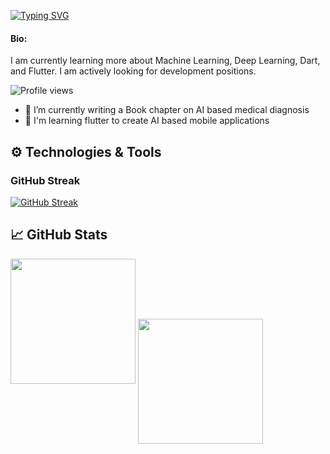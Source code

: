 [![Typing SVG](https://readme-typing-svg.herokuapp.com?color=15485F&center=true&vCenter=true&lines=Hi+there%2C+I'm+Yeasir+Arefin+Tusher)](http://yeasirarefin.com)
#### Bio:
I am currently learning more about Machine Learning, Deep Learning, Dart, and
Flutter. I am actively looking for development positions.

![Profile views](https://gpvc.arturio.dev/shishir2sr)

- 🌱 I’m currently writing a Book chapter on AI based medical diagnosis
- 👯 I'm learning flutter to create AI based mobile applications





## ⚙️ Technologies & Tools
### GitHub Streak
[![GitHub Streak](https://github-readme-streak-stats.herokuapp.com/?user=shishir2sr)](https://git.io/streak-stats)

## &#x1f4c8; GitHub Stats

<img height="200" src="https://github-readme-stats.vercel.app/api?username=shishir2sr&count_private=true" />

<img align="center" height="200" src="https://github-profile-trophy.vercel.app/?username=shishir2sr&count_private=true"/>
